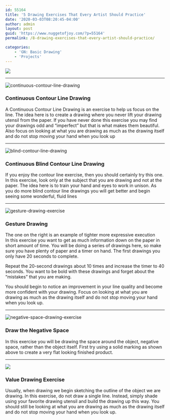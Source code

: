 ```yaml
---
id: 55164
title: '5 Drawing Exercises That Every Artist Should Practice'
date: '2020-03-03T08:20:45-04:00'
author: admin
layout: post
guid: 'https://www.nuggetofjoy.com/?p=55164'
permalink: /8-drawing-exercises-that-every-artist-should-practice/

categories:
    - 'GN: Basic Drawing'
    - 'Projects'
---
```


![](https://image-control-storage.s3.amazonaws.com/2020/03/02170435/drawing-exercises-3.jpg)[](https://todayinart.com/2009/12/22/8-drawing-exercises-that-every-artist-should-practice/)

---

![continuous-contour-line-drawing](https://image-control-storage.s3.amazonaws.com/2020/03/02170437/continuous-contour-line-drawing-1.jpg)

### Continuous Contour Line Drawing

A Continuous Contour Line Drawing is an exercise to help us focus on the line. The idea here is to create a drawing where you never lift your drawing utensil from the paper. If you have never done this exercise you may find your drawings odd and “imperfect” but that is what makes them beautiful. Also focus on looking at what you are drawing as much as the drawing itself and do not stop moving your hand when you look up

---

![blind-contour-line-drawing](https://image-control-storage.s3.amazonaws.com/2020/03/02170438/blind-contour-line-drawing-1.png)

### Continuous Blind Contour Line Drawing

If you enjoy the contour line exercise, then you should certainly try this one. In this exercise, look only at the subject that you are drawing and not at the paper. The idea here is to train your hand and eyes to work in unison. As you do more blind contour line drawings you will get better and begin seeing some wonderful, fluid lines

---

![gesture-drawing-exercise](https://image-control-storage.s3.amazonaws.com/2020/03/02170439/gesture-drawing-exercise-1.jpg)

### Gesture Drawing

The one on the right is an example of tighter more expressive execution  
In this exercise you want to get as much information down on the paper in short amount of time. You will be doing a series of drawings here, so make sure you have plenty of paper and a timer on hand. The first drawings you only have 20 seconds to complete.

Repeat the 20-second drawings about 10 times and increase the timer to 40 seconds. You want to be bold with these drawings and forget about the “mistakes” that you are making.

You should begin to notice an improvement in your line quality and become more confident with your drawing. Focus on looking at what you are drawing as much as the drawing itself and do not stop moving your hand when you look up.

---

![negative-space-drawing-exercise](https://image-control-storage.s3.amazonaws.com/2020/03/02170440/negative-space-drawing-exercise-1.jpg)

### Draw the Negative Space

In this exercise you will be drawing the space around the object, negative space, rather than the object itself. First try using a solid marking as shown above to create a very flat looking finished product.

---

![](https://image-control-storage.s3.amazonaws.com/2020/03/02170732/value-drawing-exercise-524x544-2-1-1-1-1-1-1-1-1-1-1-1-1-1-1-1-1-1-1-1-1-1-1-1-1-1-1-1-1-1-1-1-1-1-1-1-1-1-1-1-1-1-1-1-1-1-1-1-1-1-1-1-1-1-1-1-1-1-1-1-1-1-1-1-1-1-1-1-1-1-1-1-1-1-1-1-1-1-1-1-1-1-1-1-1-1-1.jpg)

### Value Drawing Exercise

Usually, when drawing we begin sketching the outline of the object we are drawing. In this exercise, do not draw a single line. Instead, simply shade using your favorite drawing utensil and build the drawing up this way. You should still be looking at what you are drawing as much as the drawing itself and do not stop moving your hand when you look up.